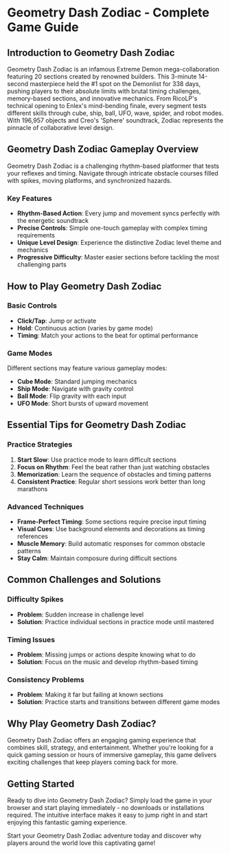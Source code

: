 # Geometry Dash Zodiac - Complete Game Guide

## Introduction to Geometry Dash Zodiac

Geometry Dash Zodiac is an infamous Extreme Demon mega-collaboration featuring 20 sections created by renowned builders. This 3-minute 14-second masterpiece held the #1 spot on the Demonlist for 338 days, pushing players to their absolute limits with brutal timing challenges, memory-based sections, and innovative mechanics. From RicoLP's technical opening to Enlex's mind-bending finale, every segment tests different skills through cube, ship, ball, UFO, wave, spider, and robot modes. With 196,957 objects and Creo's 'Sphere' soundtrack, Zodiac represents the pinnacle of collaborative level design.

## Geometry Dash Zodiac Gameplay Overview

Geometry Dash Zodiac is a challenging rhythm-based platformer that tests your reflexes and timing. Navigate through intricate obstacle courses filled with spikes, moving platforms, and synchronized hazards.

### Key Features
- **Rhythm-Based Action**: Every jump and movement syncs perfectly with the energetic soundtrack
- **Precise Controls**: Simple one-touch gameplay with complex timing requirements
- **Unique Level Design**: Experience the distinctive Zodiac level theme and mechanics
- **Progressive Difficulty**: Master easier sections before tackling the most challenging parts

## How to Play Geometry Dash Zodiac

### Basic Controls
- **Click/Tap**: Jump or activate
- **Hold**: Continuous action (varies by game mode)
- **Timing**: Match your actions to the beat for optimal performance

### Game Modes
Different sections may feature various gameplay modes:
- **Cube Mode**: Standard jumping mechanics
- **Ship Mode**: Navigate with gravity control
- **Ball Mode**: Flip gravity with each input
- **UFO Mode**: Short bursts of upward movement

## Essential Tips for Geometry Dash Zodiac

### Practice Strategies
1. **Start Slow**: Use practice mode to learn difficult sections
2. **Focus on Rhythm**: Feel the beat rather than just watching obstacles
3. **Memorization**: Learn the sequence of obstacles and timing patterns
4. **Consistent Practice**: Regular short sessions work better than long marathons

### Advanced Techniques
- **Frame-Perfect Timing**: Some sections require precise input timing
- **Visual Cues**: Use background elements and decorations as timing references
- **Muscle Memory**: Build automatic responses for common obstacle patterns
- **Stay Calm**: Maintain composure during difficult sections

## Common Challenges and Solutions

### Difficulty Spikes
- **Problem**: Sudden increase in challenge level
- **Solution**: Practice individual sections in practice mode until mastered

### Timing Issues
- **Problem**: Missing jumps or actions despite knowing what to do
- **Solution**: Focus on the music and develop rhythm-based timing

### Consistency Problems
- **Problem**: Making it far but failing at known sections
- **Solution**: Practice starts and transitions between different game modes


## Why Play Geometry Dash Zodiac?

Geometry Dash Zodiac offers an engaging gaming experience that combines skill, strategy, and entertainment. Whether you're looking for a quick gaming session or hours of immersive gameplay, this game delivers exciting challenges that keep players coming back for more.

## Getting Started

Ready to dive into Geometry Dash Zodiac? Simply load the game in your browser and start playing immediately - no downloads or installations required. The intuitive interface makes it easy to jump right in and start enjoying this fantastic gaming experience.

Start your Geometry Dash Zodiac adventure today and discover why players around the world love this captivating game!